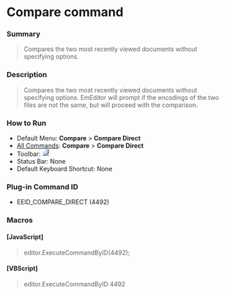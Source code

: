# Compare command

### Summary

> Compares the two most recently viewed documents without specifying options.

### Description

> Compares the two most recently viewed documents without specifying options. EmEditor will prompt if the encodings of the two files are not the same, but will proceed with the comparison.

### How to Run

- Default Menu: **Compare** \> **Compare Direct**
- [All Commands](../tools/all_commands): **Compare** \> **Compare Direct**
- Toolbar: ![](../../images/compare24x16.gif)
- Status Bar: None
- Default Keyboard Shortcut: None

### Plug-in Command ID

- EEID\_COMPARE\_DIRECT (4492)

### Macros

#### \[JavaScript\]

> editor.ExecuteCommandByID(4492);

#### \[VBScript\]

> editor.ExecuteCommandByID 4492
